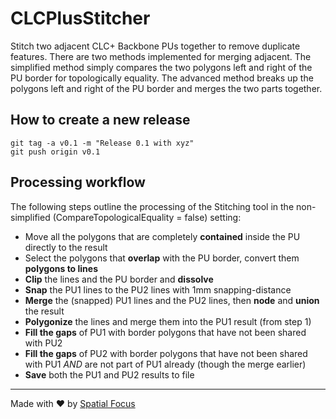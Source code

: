 # CLCPlusStitcher

Stitch two adjacent CLC+ Backbone PUs together to remove duplicate features.
There are two methods implemented for merging adjacent. 
The simplified method simply compares the two polygons left and right of the PU border for topologically equality.
The advanced method breaks up the polygons left and right of the PU border and merges the two parts together.

## How to create a new release

```
git tag -a v0.1 -m "Release 0.1 with xyz"
git push origin v0.1
```

## Processing workflow

The following steps outline the processing of the Stitching tool in the non-simplified (CompareTopologicalEquality = false) setting:

- Move all the polygons that are completely __contained__ inside the PU directly to the result
- Select the polygons that __overlap__ with the PU border, convert them __polygons to lines__
- __Clip__ the lines and the PU border and __dissolve__
- __Snap__ the PU1 lines to the PU2 lines with 1mm snapping-distance
- __Merge__ the (snapped) PU1 lines and the PU2 lines, then __node__ and __union__ the result
- __Polygonize__ the lines and merge them into the PU1 result (from step 1)
- __Fill the gaps__ of PU1 with border polygons that have not been shared with PU2
- __Fill the gaps__ of PU2 with border polygons that have not been shared with PU1 _AND_ are not part of PU1 already (though the merge earlier)
- __Save__ both the PU1 and PU2 results to file

----

Made with :heart: by [Spatial Focus](https://spatial-focus.net/)